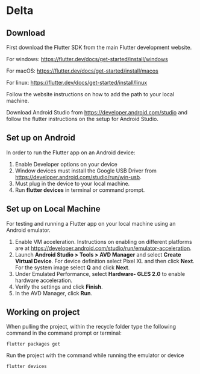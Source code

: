 # Delta 
## Download
First download the Flutter SDK from the main Flutter development website. 

For windows: https://flutter.dev/docs/get-started/install/windows

For macOS: https://flutter.dev/docs/get-started/install/macos

For linux: https://flutter.dev/docs/get-started/install/linux

Follow the website instructions on how to add the path to your local machine.

Download Android Studio from https://developer.android.com/studio and follow the flutter instructions on the setup for Android Studio.

## Set up on Android
In order to run the Flutter app on an Android device:
1. Enable Developer options on your device
2. Window devices must install the Google USB Driver from https://developer.android.com/studio/run/win-usb.
3. Must plug in the device to your local machine.
3. Run **flutter devices** in terminal or command prompt.

## Set up on Local Machine
For testing and running a Flutter app on your local machine using an Android emulator.
1. Enable VM acceleration. Instructions on enabling on different platforms are at https://developer.android.com/studio/run/emulator-acceleration.
2. Launch **Android Studio > Tools > AVD Manager** and select **Create Virtual Device**. For device definition select Pixel XL and then click **Next**. For the system image select **Q** and click **Next**.
3. Under Emulated Performance, select **Hardware- GLES 2.0** to enable hardware acceleration.
4. Verify the settings and click **Finish**.
5. In the AVD Manager, click **Run**.

## Working on project
When pulling the project, within the recycle folder type the following command in the command prompt or terminal:
```
flutter packages get
```

Run the project with the command while running the emulator or device
```
flutter devices
```
